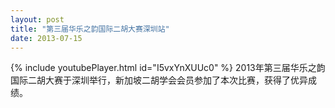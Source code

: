 ```yaml
---
layout: post
title: "第三届华乐之韵国际二胡大赛深圳站"
date: 2013-07-15
---
```

{% include youtubePlayer.html id="I5vxYnXUUc0" %}
2013年第三届华乐之韵国际二胡大赛于深圳举行，新加坡二胡学会会员参加了本次比赛，获得了优异成绩。
<!--more-->
